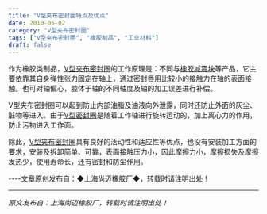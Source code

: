 ```yaml
---
title: "V型夹布密封圈特点及优点"
date: 2010-05-02
category: "V型夹布密封圈"
tags: ["V型夹布密封圈", "橡胶制品", "工业材料"]
draft: false
---
```


作为橡胶类制品，[V型夹布密封圈](http://www.smpolymer.com/vxingjiabumifengquan/)的工作原理是：不同与[橡胶减震块](http://www.smpolymer.com/)等产品，它主要依靠其自身弹性张力固定在轴上，通过密封唇用比较小的接触力在轴的表面接触。也可对轴偏心，腔体于轴的不同轴度及轴的加工误差进行补偿。

V型夹布密封圈可以起到防止内部油脂及油液向外泄露，同时还防止外面的灰尘、脏物等进入。由于[V型密封圈](http://www.smpolymer.com/)是随着工作轴进行旋转运动的，加上离心力的作用，防止污物进入工作面。

除此，[V型夹布密封圈](http://www.smpolymer.com/vxingjiabumifengquan/)具有良好的活动性和适应性等优点，也没有安装加工方面的要求，安装及拆卸简单、可靠，表面接触压力小，因此摩擦力小，摩擦损失及摩擦发热少，使用寿命长，还有密封和防尘作用。

----文章原创发布自：◆上海尚迈[橡胶厂](http://www.smpolymer.com/)◆，转载时请注明出处！

---

*原文发布自：上海尚迈橡胶厂，转载时请注明出处！*
